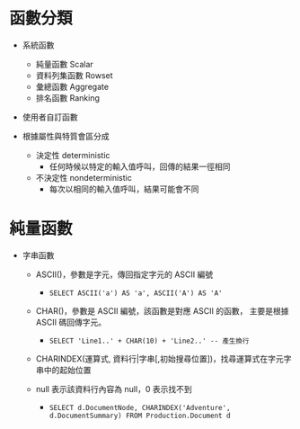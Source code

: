 # 函數分類

- 系統函數
  - 純量函數 Scalar
  - 資料列集函數 Rowset
  - 彙總函數 Aggregate
  - 排名函數 Ranking
- 使用者自訂函數

- 根據屬性與特質會區分成
  - 決定性 deterministic
    - 任何時候以特定的輸入值呼叫，回傳的結果一徑相同
  - 不決定性 nondeterministic
    - 每次以相同的輸入值呼叫，結果可能會不同

# 純量函數

- 字串函數

  - ASCII()，參數是字元，傳回指定字元的 ASCII 編號
    - `SELECT ASCII('a') AS 'a', ASCII('A') AS 'A'`
  
  - CHAR()，參數是 ASCII 編號，該函數是對應 ASCII 的函數，
    主要是根據 ASCII 碼回傳字元。
    - `SELECT 'Line1..' + CHAR(10) + 'Line2..' -- 產生換行`
  
  - CHARINDEX(運算式, 資料行|字串[,初始搜尋位置])，找尋運算式在字元字串中的起始位置
  - null 表示該資料行內容為 null，0 表示找不到
    - `SELECT d.DocumentNode, CHARINDEX('Adventure', d.DocumentSummary) FROM Production.Document d`


